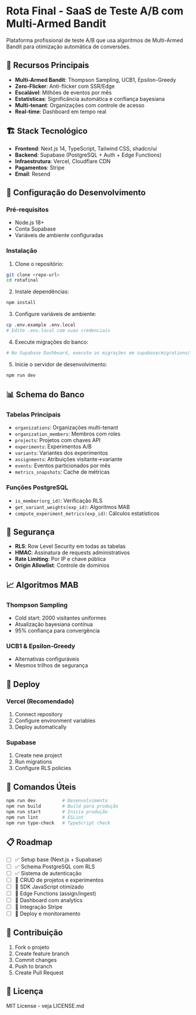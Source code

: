 # Rota Final - SaaS de Teste A/B com Multi-Armed Bandit

Plataforma profissional de teste A/B que usa algoritmos de Multi-Armed Bandit para otimização automática de conversões.

## 🚀 Recursos Principais

- **Multi-Armed Bandit**: Thompson Sampling, UCB1, Epsilon-Greedy
- **Zero-Flicker**: Anti-flicker com SSR/Edge
- **Escalável**: Milhões de eventos por mês
- **Estatísticas**: Significância automática e confiança bayesiana
- **Multi-tenant**: Organizações com controle de acesso
- **Real-time**: Dashboard em tempo real

## 🏗️ Stack Tecnológico

- **Frontend**: Next.js 14, TypeScript, Tailwind CSS, shadcn/ui
- **Backend**: Supabase (PostgreSQL + Auth + Edge Functions)
- **Infraestrutura**: Vercel, Cloudflare CDN
- **Pagamentos**: Stripe
- **Email**: Resend

## 🔧 Configuração do Desenvolvimento

### Pré-requisitos

- Node.js 18+
- Conta Supabase
- Variáveis de ambiente configuradas

### Instalação

1. Clone o repositório:
```bash
git clone <repo-url>
cd rotafinal
```

2. Instale dependências:
```bash
npm install
```

3. Configure variáveis de ambiente:
```bash
cp .env.example .env.local
# Edite .env.local com suas credenciais
```

4. Execute migrações do banco:
```bash
# No Supabase Dashboard, execute as migrações em supabase/migrations/
```

5. Inicie o servidor de desenvolvimento:
```bash
npm run dev
```

## 📊 Schema do Banco

### Tabelas Principais

- `organizations`: Organizações multi-tenant
- `organization_members`: Membros com roles
- `projects`: Projetos com chaves API
- `experiments`: Experimentos A/B
- `variants`: Variantes dos experimentos
- `assignments`: Atribuições visitante→variante
- `events`: Eventos particionados por mês
- `metrics_snapshots`: Cache de métricas

### Funções PostgreSQL

- `is_member(org_id)`: Verificação RLS
- `get_variant_weights(exp_id)`: Algoritmos MAB
- `compute_experiment_metrics(exp_id)`: Cálculos estatísticos

## 🔐 Segurança

- **RLS**: Row Level Security em todas as tabelas
- **HMAC**: Assinatura de requests administrativos
- **Rate Limiting**: Por IP e chave pública
- **Origin Allowlist**: Controle de domínios

## 📈 Algoritmos MAB

### Thompson Sampling
- Cold start: 2000 visitantes uniformes
- Atualização bayesiana contínua
- 95% confiança para convergência

### UCB1 & Epsilon-Greedy
- Alternativas configuráveis
- Mesmos trilhos de segurança

## 🚀 Deploy

### Vercel (Recomendado)

1. Connect repository
2. Configure environment variables
3. Deploy automatically

### Supabase

1. Create new project
2. Run migrations
3. Configure RLS policies

## 📝 Comandos Úteis

```bash
npm run dev          # Desenvolvimento
npm run build        # Build para produção  
npm run start        # Inicia produção
npm run lint         # ESLint
npm run type-check   # TypeScript check
```

## 📋 Roadmap

- [ ] ✅ Setup base (Next.js + Supabase)
- [ ] ✅ Schema PostgreSQL com RLS
- [ ] ✅ Sistema de autenticação
- [ ] 🔄 CRUD de projetos e experimentos
- [ ] 🔄 SDK JavaScript otimizado
- [ ] 🔄 Edge Functions (assign/ingest)
- [ ] 🔄 Dashboard com analytics
- [ ] 🔄 Integração Stripe
- [ ] 🔄 Deploy e monitoramento

## 🤝 Contribuição

1. Fork o projeto
2. Create feature branch
3. Commit changes
4. Push to branch  
5. Create Pull Request

## 📄 Licença

MIT License - veja LICENSE.md
